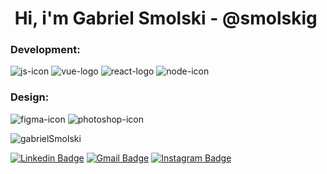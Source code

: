 <h1 align="center">Hi, i'm Gabriel Smolski - @smolskig <img href="https://user-images.githubusercontent.com/50807768/87238438-e759dd80-c3d8-11ea-82e1-075f09d5cba2.png"/> </h1>
                  
### Development:

![js-icon](https://user-images.githubusercontent.com/50807768/87238504-7a931300-c3d9-11ea-883f-b9dd223e1e5f.png)  ![vue-logo](https://user-images.githubusercontent.com/50807768/87238469-22f4a780-c3d9-11ea-90d4-a8239a4198c9.png) ![react-logo](https://user-images.githubusercontent.com/50807768/88297175-fa708580-ccd5-11ea-92c3-4f35e64f1b85.png) ![node-icon](https://user-images.githubusercontent.com/50807768/88297165-f93f5880-ccd5-11ea-8a2d-f352de3fd9f7.png) 

### Design:

![figma-icon](https://user-images.githubusercontent.com/50807768/88301054-8edce700-ccda-11ea-8bae-311e951651fe.png) ![photoshop-icon](https://user-images.githubusercontent.com/50807768/88301077-943a3180-ccda-11ea-96e6-df42208aaa01.png)
 
<p> <img src="https://github-readme-stats.vercel.app/api?username=smolskig&show_icons=true" alt="gabrielSmolski" /> </p>

[![Linkedin Badge](https://img.shields.io/badge/-LinkedIn-blue?style=flat&logo=Linkedin&logoColor=white&link=https://www.linkedin.com/in/smolskig/)](https://www.linkedin.com/in/smolskig/)
[![Gmail Badge](https://img.shields.io/badge/-Gmail-c14438?style=flat&logo=Gmail&logoColor=white&link=mailto:contatosmolski@gmail.com)](mailto:contatosmolski@gmail.com)
[![Instagram Badge](https://img.shields.io/badge/-Instagram-C13584?style=flat&labelColor=C13584&logo=instagram&logoColor=white&link=https://www.instagram.com/smolskig/)](https://www.instagram.com/smolskig/)
